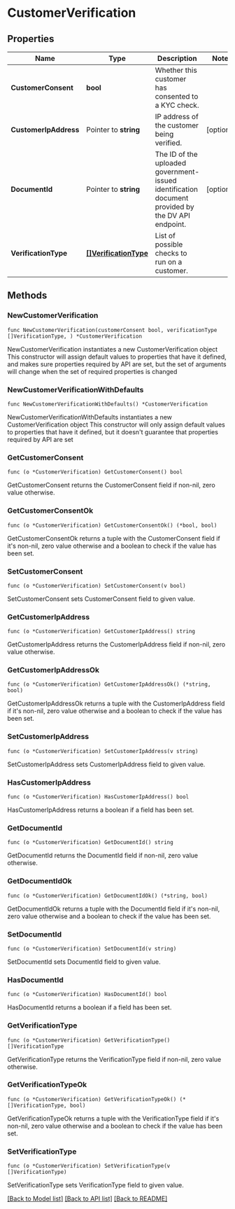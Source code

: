 # CustomerVerification

## Properties

Name | Type | Description | Notes
------------ | ------------- | ------------- | -------------
**CustomerConsent** | **bool** | Whether this customer has consented to a KYC check.  | 
**CustomerIpAddress** | Pointer to **string** | IP address of the customer being verified. | [optional] 
**DocumentId** | Pointer to **string** | The ID of the uploaded government-issued identification document provided by the DV API endpoint.  | [optional] 
**VerificationType** | [**[]VerificationType**](VerificationType.md) | List of possible checks to run on a customer. | 

## Methods

### NewCustomerVerification

`func NewCustomerVerification(customerConsent bool, verificationType []VerificationType, ) *CustomerVerification`

NewCustomerVerification instantiates a new CustomerVerification object
This constructor will assign default values to properties that have it defined,
and makes sure properties required by API are set, but the set of arguments
will change when the set of required properties is changed

### NewCustomerVerificationWithDefaults

`func NewCustomerVerificationWithDefaults() *CustomerVerification`

NewCustomerVerificationWithDefaults instantiates a new CustomerVerification object
This constructor will only assign default values to properties that have it defined,
but it doesn't guarantee that properties required by API are set

### GetCustomerConsent

`func (o *CustomerVerification) GetCustomerConsent() bool`

GetCustomerConsent returns the CustomerConsent field if non-nil, zero value otherwise.

### GetCustomerConsentOk

`func (o *CustomerVerification) GetCustomerConsentOk() (*bool, bool)`

GetCustomerConsentOk returns a tuple with the CustomerConsent field if it's non-nil, zero value otherwise
and a boolean to check if the value has been set.

### SetCustomerConsent

`func (o *CustomerVerification) SetCustomerConsent(v bool)`

SetCustomerConsent sets CustomerConsent field to given value.


### GetCustomerIpAddress

`func (o *CustomerVerification) GetCustomerIpAddress() string`

GetCustomerIpAddress returns the CustomerIpAddress field if non-nil, zero value otherwise.

### GetCustomerIpAddressOk

`func (o *CustomerVerification) GetCustomerIpAddressOk() (*string, bool)`

GetCustomerIpAddressOk returns a tuple with the CustomerIpAddress field if it's non-nil, zero value otherwise
and a boolean to check if the value has been set.

### SetCustomerIpAddress

`func (o *CustomerVerification) SetCustomerIpAddress(v string)`

SetCustomerIpAddress sets CustomerIpAddress field to given value.

### HasCustomerIpAddress

`func (o *CustomerVerification) HasCustomerIpAddress() bool`

HasCustomerIpAddress returns a boolean if a field has been set.

### GetDocumentId

`func (o *CustomerVerification) GetDocumentId() string`

GetDocumentId returns the DocumentId field if non-nil, zero value otherwise.

### GetDocumentIdOk

`func (o *CustomerVerification) GetDocumentIdOk() (*string, bool)`

GetDocumentIdOk returns a tuple with the DocumentId field if it's non-nil, zero value otherwise
and a boolean to check if the value has been set.

### SetDocumentId

`func (o *CustomerVerification) SetDocumentId(v string)`

SetDocumentId sets DocumentId field to given value.

### HasDocumentId

`func (o *CustomerVerification) HasDocumentId() bool`

HasDocumentId returns a boolean if a field has been set.

### GetVerificationType

`func (o *CustomerVerification) GetVerificationType() []VerificationType`

GetVerificationType returns the VerificationType field if non-nil, zero value otherwise.

### GetVerificationTypeOk

`func (o *CustomerVerification) GetVerificationTypeOk() (*[]VerificationType, bool)`

GetVerificationTypeOk returns a tuple with the VerificationType field if it's non-nil, zero value otherwise
and a boolean to check if the value has been set.

### SetVerificationType

`func (o *CustomerVerification) SetVerificationType(v []VerificationType)`

SetVerificationType sets VerificationType field to given value.



[[Back to Model list]](../README.md#documentation-for-models) [[Back to API list]](../README.md#documentation-for-api-endpoints) [[Back to README]](../README.md)



